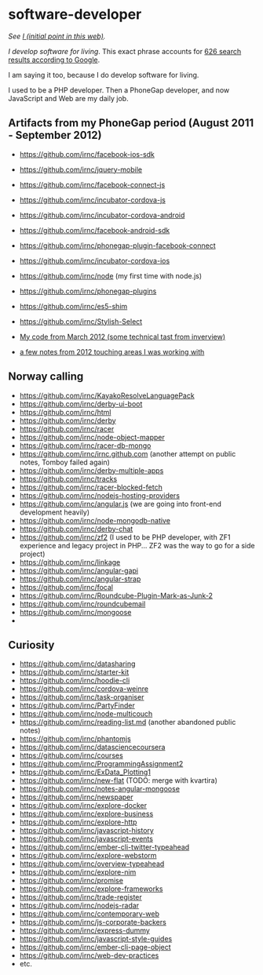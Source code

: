 # software-developer

_See [I (initial point in this web)](https://github.com/irnc/i)._

_I develop software for living_. This exact phrase accounts for [626 search results according to Google](https://www.google.com/search?q=%22I%20develop%20software%20for%20living%22).

I am saying it too, because I do develop software for living.

I used to be a PHP developer. Then a PhoneGap developer, and now JavaScript and Web are my daily job.

## Artifacts from my PhoneGap period (August 2011 - September 2012)

* https://github.com/irnc/facebook-ios-sdk
* https://github.com/irnc/jquery-mobile
* https://github.com/irnc/facebook-connect-js
* https://github.com/irnc/incubator-cordova-js
* https://github.com/irnc/incubator-cordova-android
* https://github.com/irnc/facebook-android-sdk
* https://github.com/irnc/phonegap-plugin-facebook-connect
* https://github.com/irnc/incubator-cordova-ios
* https://github.com/irnc/node (my first time with node.js)
* https://github.com/irnc/phonegap-plugins
* https://github.com/irnc/es5-shim
* https://github.com/irnc/Stylish-Select

* [My code from March 2012 (some technical tast from inverview)](https://github.com/irnc/survivor-js)
* [a few notes from 2012 touching areas I was working with](https://github.com/irnc/developer-notes)

## Norway calling

* https://github.com/irnc/KayakoResolveLanguagePack
* https://github.com/irnc/derby-ui-boot
* https://github.com/irnc/html
* https://github.com/irnc/derby
* https://github.com/irnc/racer
* https://github.com/irnc/node-object-mapper
* https://github.com/irnc/racer-db-mongo
* https://github.com/irnc/irnc.github.com (another attempt on public notes, Tomboy failed again)
* https://github.com/irnc/derby-multiple-apps
* https://github.com/irnc/tracks
* https://github.com/irnc/racer-blocked-fetch
* https://github.com/irnc/nodejs-hosting-providers
* https://github.com/irnc/angular.js (we are going into front-end development heavily)
* https://github.com/irnc/node-mongodb-native
* https://github.com/irnc/derby-chat
* https://github.com/irnc/zf2 (I used to be PHP developer, with ZF1 experience and legacy project in PHP... ZF2 was the way to go for a side project)
* https://github.com/irnc/linkage
* https://github.com/irnc/angular-gapi
* https://github.com/irnc/angular-strap
* https://github.com/irnc/focal
* https://github.com/irnc/Roundcube-Plugin-Mark-as-Junk-2
* https://github.com/irnc/roundcubemail
* https://github.com/irnc/mongoose
* 

## Curiosity

* https://github.com/irnc/datasharing
* https://github.com/irnc/starter-kit
* https://github.com/irnc/hoodie-cli
* https://github.com/irnc/cordova-weinre
* https://github.com/irnc/task-organiser
* https://github.com/irnc/PartyFinder
* https://github.com/irnc/node-multicouch
* https://github.com/irnc/reading-list.md (another abandoned public notes)
* https://github.com/irnc/phantomjs
* https://github.com/irnc/datasciencecoursera
* https://github.com/irnc/courses
* https://github.com/irnc/ProgrammingAssignment2
* https://github.com/irnc/ExData_Plotting1
* https://github.com/irnc/new-flat (TODO: merge with kvartira)
* https://github.com/irnc/notes-angular-mongoose
* https://github.com/irnc/newspaper
* https://github.com/irnc/explore-docker
* https://github.com/irnc/explore-business
* https://github.com/irnc/explore-http
* https://github.com/irnc/javascript-history
* https://github.com/irnc/javascript-events
* https://github.com/irnc/ember-cli-twitter-typeahead
* https://github.com/irnc/explore-webstorm
* https://github.com/irnc/overview-typeahead
* https://github.com/irnc/explore-nim
* https://github.com/irnc/promise
* https://github.com/irnc/explore-frameworks
* https://github.com/irnc/trade-register
* https://github.com/irnc/nodejs-radar
* https://github.com/irnc/contemporary-web
* https://github.com/irnc/js-corporate-backers
* https://github.com/irnc/express-dummy
* https://github.com/irnc/javascript-style-guides
* https://github.com/irnc/ember-cli-page-object
* https://github.com/irnc/web-dev-practices
* etc.

